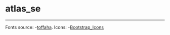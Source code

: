 # atlas_se
***
Fonts source: 
-[toffaha](https://fontsforweb.com/font/show?id=35162).
Icons:
-[Bootstrap_Icons](https://icons.getbootstrap.com)